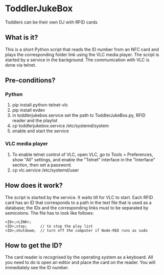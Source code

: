 # ToddlerJukeBox
Toddlers can be their own DJ with RFID cards

## What is it?
This is a short Python script that reads the ID number from an NFC card and plays the corresponding folder link using the VLC media player.
The script is started by a service in the background. The communication with VLC is done via telnet.

## Pre-conditions?
### Python
1. pip install python-telnet-vlc
2. pip install evdev
3. in toddlerjukebox.service set the path to ToddlerJukeBox.py, RFID reader and the playlist
4. cp toddlerjukebox.service /etc/systemd/system
5. enable and start the service

### VLC media player
1. To enable telnet control of VLC, open VLC, go to Tools > Preferences, show "All" settings, and enable the "Telnet" interface in the "Interface" section, then set a password. 
2. cp vlc.service /etc/systemd/user


## How does it work?
The script is started by the service. It waits till for VLC to start. Each RFID card has an ID that corresponds to a path in the text file that is used as a database; the IDs and the corresponding links must to be separated by semicolons.
The file has to look like follows:
```
<ID>;<LINK>;
<ID>;stop;      // to stop the play list
<ID>;shutdowm;  // turn off the computer if Node-RED runs as sudo
```

## How to get the ID?
The card reader is recognised by the operating system as a keyboard. All you need to do is open an editor and place the card on the reader. You will immediately see the ID number.
